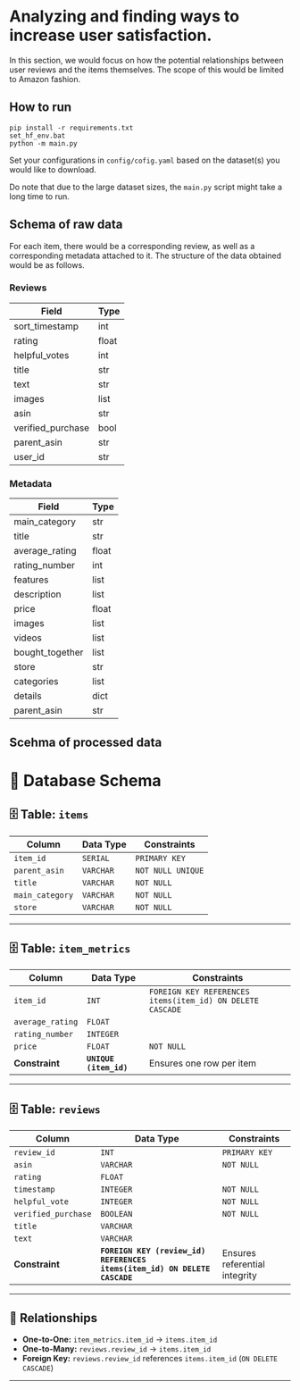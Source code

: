 # Analyzing and finding ways to increase user satisfaction.
In this section, we would focus on how the potential relationships between user reviews and the items themselves. The scope of this would be limited to Amazon fashion.

## How to run
```
pip install -r requirements.txt
set_hf_env.bat
python -m main.py
```
Set your configurations in ```config/cofig.yaml``` based on the dataset(s) you would like to download.

Do note that due to the large dataset sizes, the ```main.py``` script might take a long time to run.


## Schema of raw data
For each item, there would be a corresponding review, as well as a corresponding metadata attached to it. The structure of the data obtained would be as follows.

### Reviews
|Field|Type|
|--|--|
|sort_timestamp|int|
|rating|float|
|helpful_votes|int|
|title|str|
|text|str|
|images|list|
|asin|str|
|verified_purchase|bool|
|parent_asin|str|
|user_id|str|

### Metadata
|Field|Type|
|--|--|
|main_category|str|
|title|str|
|average_rating|float|
|rating_number|int|
|features|list|
|description|list|
|price|float|
|images|list|
|videos|list|
|bought_together|list|
|store|str|
|categories|list|
|details|dict|
|parent_asin|str|

## Scehma of processed data

# 📄 Database Schema

## 🗄️ Table: `items`
| Column        | Data Type  | Constraints                |
|--------------|-----------|----------------------------|
| `item_id`    | `SERIAL`  | `PRIMARY KEY`              |
| `parent_asin`| `VARCHAR` | `NOT NULL UNIQUE`          |
| `title`      | `VARCHAR` | `NOT NULL`                 |
| `main_category` | `VARCHAR` | `NOT NULL`             |
| `store`      | `VARCHAR` | `NOT NULL`                 |

---

## 🗄️ Table: `item_metrics`
| Column        | Data Type  | Constraints                        |
|--------------|-----------|------------------------------------|
| `item_id`    | `INT`     | `FOREIGN KEY REFERENCES items(item_id) ON DELETE CASCADE` |
| `average_rating` | `FLOAT`  |                                  |
| `rating_number`  | `INTEGER` |                                |
| `price`      | `FLOAT`   | `NOT NULL`                        |
| **Constraint** | **`UNIQUE (item_id)`** | Ensures one row per item |

---

## 🗄️ Table: `reviews`
| Column        | Data Type  | Constraints                        |
|--------------|-----------|------------------------------------|
| `review_id`  | `INT`     | `PRIMARY KEY`                     |
| `asin`       | `VARCHAR` | `NOT NULL`                        |
| `rating`     | `FLOAT`   |                                    |
| `timestamp`  | `INTEGER` | `NOT NULL`                        |
| `helpful_vote` | `INTEGER` | `NOT NULL`                     |
| `verified_purchase` | `BOOLEAN` | `NOT NULL`                 |
| `title`      | `VARCHAR` |                                    |
| `text`       | `VARCHAR` |                                    |
| **Constraint** | **`FOREIGN KEY (review_id) REFERENCES items(item_id) ON DELETE CASCADE`** | Ensures referential integrity |

---

## 🔄 Relationships
- **One-to-One:** `item_metrics.item_id` → `items.item_id`
- **One-to-Many:** `reviews.review_id` → `items.item_id`
- **Foreign Key:** `reviews.review_id` references `items.item_id` (`ON DELETE CASCADE`)

---
